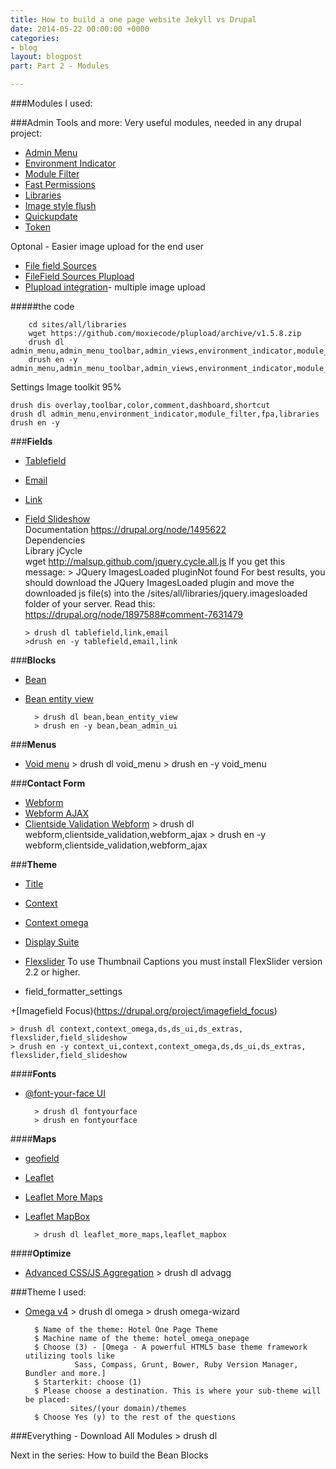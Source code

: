 ```yaml
---
title: How to build a one page website Jekyll vs Drupal
date: 2014-05-22 00:00:00 +0000
categories:
- blog
layout: blogpost
part: Part 2 - Modules

---
```

###Modules I used:

###Admin Tools and more:
Very useful modules, needed in any drupal project:

 - [Admin Menu](https://drupal.org/project/admin_menu) 
 - [Environment Indicator](https://drupal.org/project/environment_indicator) 
 - [Module Filter](https://drupal.org/project/module_filter) 
 - [Fast Permissions](https://drupal.org/project/fpa)   
 - [Libraries](https://drupal.org/project/libraries)
 - [Image style flush](https://drupal.org/project/imagestyleflush)
 - [Quickupdate](https://drupal.org/project/quickupdate)
 - [Token](https://drupal.org/project/token)

 Optonal - Easier image upload for the end user
 
 - [File field Sources](https://drupal.org/project/filefield_sources)
 - [FileField Sources Plupload](https://drupal.org/project/filefield_sources_plupload)
 - [Plupload integration](https://drupal.org/project/plupload)- multiple image upload
 
#####the code

        cd sites/all/libraries 
        wget https://github.com/moxiecode/plupload/archive/v1.5.8.zip
        drush dl admin_menu,admin_menu_toolbar,admin_views,environment_indicator,module_filter,fpa
        drush en -y admin_menu,admin_menu_toolbar,admin_views,environment_indicator,module_filter,fpa

 	
Settings
Image toolkit 95%

    drush dis overlay,toolbar,color,comment,dashboard,shortcut
    drush dl admin_menu,environment_indicator,module_filter,fpa,libraries
    drush en -y 
		
###**Fields**
-	[Tablefield](https://drupal.org/project/tablefield)
-	[Email](https://drupal.org/project/email)
-	[Link](https://drupal.org/project/link)
-   [Field Slideshow](https://drupal.org/project/field_slideshow) 	
        Documentation https://drupal.org/node/1495622 	
        Dependencies 	
        Library 
        jCycle	
 	     wget  http://malsup.github.com/jquery.cycle.all.js
         If you get this message:
         > JQuery ImagesLoaded pluginNot found For best results, you should download the JQuery ImagesLoaded plugin and move the downloaded js file(s) into the /sites/all/libraries/jquery.imagesloaded folder of your server. 
         Read this: https://drupal.org/node/1897588#comment-7631479


		> drush dl tablefield,link,email
		>drush en -y tablefield,email,link
        
###**Blocks**
+ [Bean](https://drupal.org/project/bean)
+ [Bean entity view](https://drupal.org/project/bean_entity_view)

        > drush dl bean,bean_entity_view
        > drush en -y bean,bean_admin_ui


###**Menus**

+ [Void menu](https://drupal.org/project/void_menu)
        > drush dl void_menu
        > drush en -y void_menu

###**Contact Form**

+ [Webform](https://drupal.org/project/webform)
+ [Webform AJAX](https://drupal.org/project/webform_ajax)
+ [Clientside Validation Webform](https://drupal.org/project/clientside_validation)
        > drush dl webform,clientside_validation,webform_ajax
        > drush en -y webform,clientside_validation,webform_ajax

###**Theme**
+ [Title](https://drupal.org/project/title)
+ [Context](https://drupal.org/project/context)
+ [Context omega](https://drupal.org/project/context_omega)
+ [Display Suite](https://drupal.org/project/ds)
+ [Flexslider](https://drupal.org/project/flexslider)
To use Thumbnail Captions you must install FlexSlider version 2.2 or higher.
	
+ field_formatter_settings

+[Imagefield Focus)(https://drupal.org/project/imagefield_focus)

    > drush dl context,context_omega,ds,ds_ui,ds_extras, flexslider,field_slideshow
    > drush en -y context_ui,context,context_omega,ds,ds_ui,ds_extras, flexslider,field_slideshow

####**Fonts**
+ [@font-your-face UI](https://drupal.org/project/fontyourface)

        > drush dl fontyourface
        > drush en fontyourface

####**Maps**
+ [geofield](https://drupal.org/project/geofield)
+ [Leaflet](https://drupal.org/project/leaflet)
+ [Leaflet More Maps](https://drupal.org/project/leaflet_more_maps)
+ [Leaflet MapBox](https://drupal.org/project/leaflet_mapbox)

        > drush dl leaflet_more_maps,leaflet_mapbox

####**Optimize**
+ [Advanced CSS/JS Aggregation](https://drupal.org/project/advagg)
        > drush dl advagg

###Theme I used:
+ [Omega v4](https://drupal.org/project/omega)
        > drush dl omega
        > drush omega-wizard

        $ Name of the theme: Hotel One Page Theme
        $ Machine name of the theme: hotel_omega_onepage
        $ Choose (3) - [Omega - A powerful HTML5 base theme framework utilizing tools like     
                 Sass, Compass, Grunt, Bower, Ruby Version Manager, Bundler and more.]
        $ Starterkit: choose (1)
        $ Please choose a destination. This is where your sub-theme will be placed: 
                sites/(your domain)/themes
        $ Choose Yes (y) to the rest of the questions

###Everything - Download All Modules
	> drush dl 
	
Next in the series: How to build the Bean Blocks